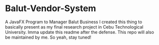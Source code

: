 # Balut-Vendor-System
A JavaFX Program to Manager Balut Business
I created this thing to basically present as my final research project in Cebu Technological University. Imma update this readme after the defense. This repo will also be maintained by me. So yeah, stay tuned!

